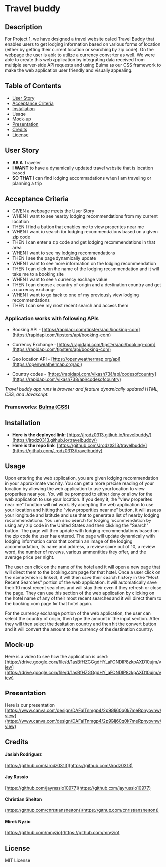# Travel buddy

## Description 
For Project 1, we have designed a travel website called Travel Buddy that enables users to get lodging information based on various forms of location (either by getting their current location or searching by zip code). On the webpage the user is able to utilize a currency converter as well. We were able to create this web application by integrating data received from multiple server-side API requests and using Bulma as our CSS framework to make the web application user friendly and visually appealing. 

## Table of Contents 
- [User Story](#user-story)
- [Acceptance Criteria](#acceptance-criteria)
- [Installation](#installation)
- [Usage](#usage)
- [Mock-up](#mock-up)
- [Presentation](#presentation)
- [Credits](#credits)
- [License](#license)

## User Story
- **AS A** Traveler
- **I WANT** to have a dynamically updated travel website that is location based
- **SO THAT** I can find lodging accommadations when I am traveling or planning a trip

## Acceptance Criteria
- GIVEN a webpage meets the User Story
- WHEN I want to see nearby lodging recommendations from my current location
- THEN I find a button that enables me to view properites near me
- WHEN I want to search for lodging recommendations based on a given zip code
- THEN I can enter a zip code and get lodging recommendations in that area
- WHEN I want to see my lodging recommendations
- THEN I see the page dynamically update 
- WHEN I want to see more information on the lodging recommendation
- THEN I can click on the name of the lodging recommendation and it will take me to a booking site
- WHEN I want to see a currency exchage value
- THEN I can choose a country of origin and a destination country and get a currency exchange 
- WHEN I want to go back to one of my previously view lodging recommendations 
- THEN I can see my most recent search and access them


### Application works with following APIs

- Booking API - [https://rapidapi.com/tipsters/api/booking-com](https://rapidapi.com/tipsters/api/booking-com)

- Currency Exchange - [https://rapidapi.com/tipsters/api/booking-com](https://rapidapi.com/tipsters/api/booking-com)

- Geo location API - [https://openweathermap.org/api](https://openweathermap.org/api)

- Country codes - [https://rapidapi.com/vikash738/api/codesofcountry](https://rapidapi.com/vikash738/api/codesofcountry)


*Travel buddy app runs in browser and feature dynamically updated HTML, CSS, and Javascript.*

### Frameworks: [Bulma (CSS)](https://bulma.io/)

## Installation 
- **Here is the deployed link:** [https://jrodz0313.github.io/travelbuddy/](https://jrodz0313.github.io/travelbuddy/)
- **Here is the repo link:** [https://github.com/Jrodz0313/travelbuddy](https://github.com/Jrodz0313/travelbuddy)

## Usage 
Upon entering the web application, you are given lodging recommendation in your approximate vacinity. You can get a more precise reading of your location by allowing the web application to use your location to view properites near you. You will be prompted to either deny or allow for the web application to use your location. If you deny it, the "view properites near me" function will not work. By accepting the web application to use your location and hitting the "view properities near me" button, it will assess your longitude and latitude and use that to generate a list of nearby lodging recommendations. You can also search for lodging recommendation by using any zip code in the United States and then clicking the "Search" button. The page will then update with lodging recommendations based on the zip code the user has entered. The page will update dynamically with lodging information cards that contain an image of the lodging accommadation, its name and address, a review score out of 10, a review word, the number of reviews, various ammentities they offer, and the average price per night. 

The user can click on the name of the hotel and it will open a new page that will direct them to the booking.com page for that hotel. Once a user click on the name(which is linked), it will then save their search history in the "Most Recent Searches" portion of the web application. It will automatically save their 10 most recent searches and will stay their even if they refresh or close the page. They can use this section of the web application by clicking on the hotel name of any of their most recent searches and it will direct them to the booking.com page for that hotel again. 

For the currency exchange portion of the web application, the user can select the country of origin, then type the amount in the input section. After they will then select the desitation country and then hit the convert button and it will convert the amount to the currency of the destination country. 

## Mock-up 
Here is a video to see how the application is used:
[https://drive.google.com/file/d/1asBfHZGGgdHY_aFONDlP8zkpAXD10ujm/view](https://drive.google.com/file/d/1asBfHZGGgdHY_aFONDlP8zkpAXD10ujm/view) 


## Presentation 
Here is our presentation: 
[https://www.canva.com/design/DAFalTnmgp4/2p9GIj60q0k7meRpnyovnw/view](https://www.canva.com/design/DAFalTnmgp4/2p9GIj60q0k7meRpnyovnw/view)

## Credits 

#### Jasiah Rodriguez

[https://github.com/Jrodz0313](https://github.com/Jrodz0313)

#### Jay Russio

[https://github.com/jayrussio10977](https://github.com/jayrussio10977)

#### Christian Shelton

[https://github.com/christianshelton1](https://github.com/christianshelton1)


#### Mirek Nyzio

[https://github.com/mnyzio](https://github.com/mnyzio)

## License

MIT License